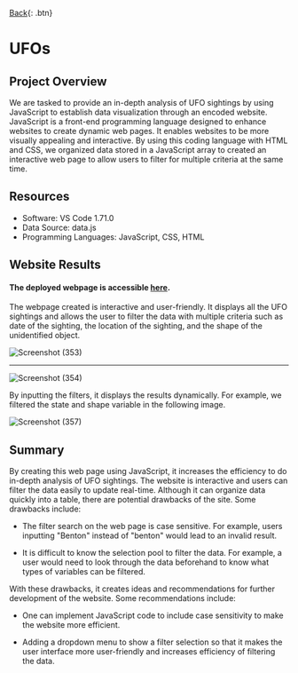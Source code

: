 [Back](https://dosanity.github.io/){: .btn}

# UFOs

## Project Overview

We are tasked to provide an in-depth analysis of UFO sightings by using JavaScript to establish data visualization through an encoded website. JavaScript is a front-end programming language designed to enhance websites to create dynamic web pages. It enables websites to be more visually appealing and interactive. By using this coding language with HTML and CSS, we organized data stored in a JavaScript array to created an interactive web page to allow users to filter for multiple criteria at the same time.

## Resources
+ Software: VS Code 1.71.0
+ Data Source: data.js
+ Programming Languages: JavaScript, CSS, HTML

## Website Results

#### The deployed webpage is accessible [here](https://dosanity.github.io/UFOs/).

The webpage created is interactive and user-friendly. It displays all the UFO sightings and allows the user to filter the data with multiple criteria such as date of the sighting, the location of the sighting, and the shape of the unidentified object. 

![Screenshot (353)](https://user-images.githubusercontent.com/29410712/192915129-577a4ed3-e238-4567-90a1-9fef5ba95909.png)

---

![Screenshot (354)](https://user-images.githubusercontent.com/29410712/192915179-e4ee1d77-42c6-4737-bc64-b7c774eaad62.png)

By inputting the filters, it displays the results dynamically. For example, we filtered the state and shape variable in the following image.

![Screenshot (357)](https://user-images.githubusercontent.com/29410712/192915956-8f53500a-0988-4160-83a9-4e9ac9e43a60.png)

## Summary

By creating this web page using JavaScript, it increases the efficiency to do in-depth analysis of UFO sightings. The website is interactive and users can filter the data easily to update real-time. Although it can organize data quickly into a table, there are potential drawbacks of the site. Some drawbacks include:

+ The filter search on the web page is case sensitive. For example, users inputting "Benton" instead of "benton" would lead to an invalid result. 

+ It is difficult to know the selection pool to filter the data. For example, a user would need to look through the data beforehand to know what types of variables can be filtered.

With these drawbacks, it creates ideas and recommendations for further development of the website. Some recommendations include:

+ One can implement JavaScript code to include case sensitivity to make the website more efficient.

+ Adding a dropdown menu to show a filter selection so that it makes the user interface more user-friendly and increases efficiency of filtering the data.
